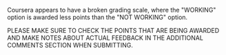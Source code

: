 Coursera appears to have a broken grading scale, where the "WORKING" option is awarded less points than the "NOT WORKING" option.



PLEASE MAKE SURE TO CHECK THE POINTS THAT ARE BEING AWARDED AND MAKE NOTES ABOUT ACTUAL FEEDBACK IN THE ADDITIONAL COMMENTS SECTION WHEN SUBMITTING.

